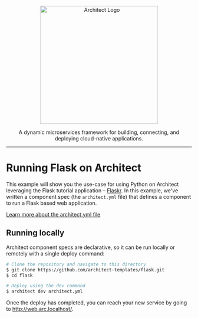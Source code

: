 <p align="center">
  <a href="//architect.io" target="blank"><img src="https://docs.architect.io/img/logo.svg" width="320" alt="Architect Logo" /></a>
</p>

<p align="center">
  A dynamic microservices framework for building, connecting, and deploying cloud-native applications.
</p>

---

# Running Flask on Architect

This example will show you the use-case for using Python on Architect leveraging the Flask tutorial application – [Flaskr](https://flask.palletsprojects.com/en/2.1.x/tutorial/). In this example, we've written a component spec (the `architect.yml` file) that defines a component to run a Flask based web application.

[Learn more about the architect.yml file](//docs.architect.io/components/architect-yml/)

## Running locally

Architect component specs are declarative, so it can be run locally or remotely with a single deploy command:

```sh
# Clone the repository and navigate to this directory
$ git clone https://github.com/architect-templates/flask.git
$ cd flask

# Deploy using the dev command
$ architect dev architect.yml
```

Once the deploy has completed, you can reach your new service by going to http://web.arc.localhost/.
